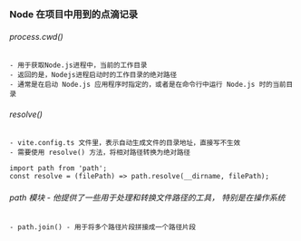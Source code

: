### Node 在项目中用到的点滴记录
  ###### process.cwd()
    - 用于获取Node.js进程中，当前的工作目录
    - 返回的是，Nodejs进程启动时的工作目录的绝对路径
    - 通常是在启动 Node.js 应用程序时指定的，或者是在命令行中运行 Node.js 时的当前目录

    
  ###### resolve()
    - vite.config.ts 文件里，表示自动生成文件的目录地址，直接写不生效
    - 需要使用 resolve() 方法，将相对路径转换为绝对路径

    import path from 'path';
    const resolve = (filePath) => path.resolve(__dirname, filePath);

  ###### path 模块 - 他提供了一些用于处理和转换文件路径的工具， 特别是在操作系统
    - path.join() - 用于将多个路径片段拼接成一个路径片段

